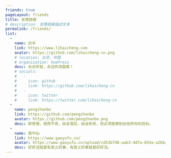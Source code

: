 ```yaml
---
friends: true
pageLayout: friends
title: 友情链接
# description: 友情链接描述文本
permalink: /friends/
list:
  -
    name: 白羊
    link: https://www.lihaicheng.com
    avatar: https://github.com/lihaicheng-cn.png
    # location: 北京，中国
    # organization: VuePress
    desc: 永远年轻，永远热泪盈眶！
    # socials:
    #   -
    #     icon: github
    #     link: https://github.com/lihaicheng-cn
    #   -
    #     icon: twitter
    #     link: https://twitter.com/lihaicheng-cn
  -
    name: pengzhanbo
    link: https://github.com/pengzhanbo
    avatar: https://github.com/pengzhanbo.png
    desc: 即使慢，驰而不息，纵会落后，纵会失败，但必须能够到达他所向的目标。
  - 
    name: 简中仙
    link: https://www.gaoyufu.cn/
    avatar: https://www.gaoyufu.cn/upload/cd53b740-aab3-4dfa-834a-a26ba3148663.png
    desc: 好好活就是有意义的事，有意义的事就是好好活。
---
```

